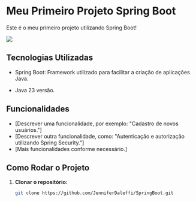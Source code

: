 # Meu Primeiro Projeto Spring Boot

Este é o meu primeiro projeto utilizando Spring Boot! 

<img src="https://img.icons8.com/?size=100&id=5OD485koNIrb&format=png&color=000000">

## Tecnologias Utilizadas

- Spring Boot: Framework utilizado para facilitar a criação de aplicações Java.
  
- Java 23 versão.

## Funcionalidades

- [Descrever uma funcionalidade, por exemplo: "Cadastro de novos usuários."]
- [Descrever outra funcionalidade, como: "Autenticação e autorização utilizando Spring Security."]
- [Mais funcionalidades conforme necessário.]

## Como Rodar o Projeto

1. **Clonar o repositório:**
   ```bash
   git clone https://github.com/JenniferDaleffi/SpringBoot.git
